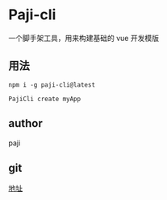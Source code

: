 # Paji-cli

一个脚手架工具，用来构建基础的 vue 开发模版

## 用法

```
npm i -g paji-cli@latest

PajiCli create myApp
```

## author

paji

## git

[地址](https://github.com/kaisa911/Paji-Cli.git)
